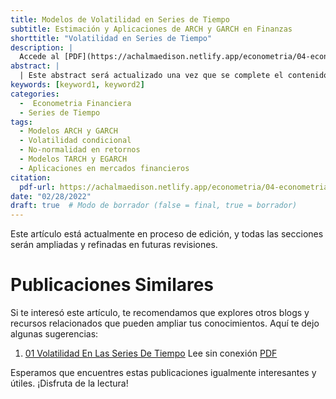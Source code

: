 ```yaml
---
title: Modelos de Volatilidad en Series de Tiempo
subtitle: Estimación y Aplicaciones de ARCH y GARCH en Finanzas
shorttitle: "Volatilidad en Series de Tiempo"
description: |
  Accede al [PDF](https://achalmaedison.netlify.app/econometria/04-econometria-financiera/2022-02-28-01-volatilidad-en-las-series-de-tiempo/index.pdf) completo aquí.
abstract: |
  | Este abstract será actualizado una vez que se complete el contenido final del artículo.
keywords: [keyword1, keyword2]
categories:
  -  Econometria Financiera
  - Series de Tiempo
tags:
  - Modelos ARCH y GARCH
  - Volatilidad condicional
  - No-normalidad en retornos
  - Modelos TARCH y EGARCH
  - Aplicaciones en mercados financieros
citation:
  pdf-url: https://achalmaedison.netlify.app/econometria/04-econometria-financiera/2022-02-28-01-volatilidad-en-las-series-de-tiempo/index.pdf
date: "02/28/2022"
draft: true  # Modo de borrador (false = final, true = borrador)
---
```








Este artículo está actualmente en proceso de edición, y todas las secciones serán ampliadas y refinadas en futuras revisiones.


# Publicaciones Similares

Si te interesó este artículo, te recomendamos que explores otros blogs y recursos relacionados que pueden ampliar tus conocimientos. Aquí te dejo algunas sugerencias:


1. [01 Volatilidad En Las Series De Tiempo](https://achalmaedison.netlify.app/econometria/04-econometria-financiera/2022-02-28-01-volatilidad-en-las-series-de-tiempo) Lee sin conexión [PDF](https://achalmaedison.netlify.app/econometria/04-econometria-financiera/2022-02-28-01-volatilidad-en-las-series-de-tiempo/index.pdf)


Esperamos que encuentres estas publicaciones igualmente interesantes y útiles. ¡Disfruta de la lectura!

